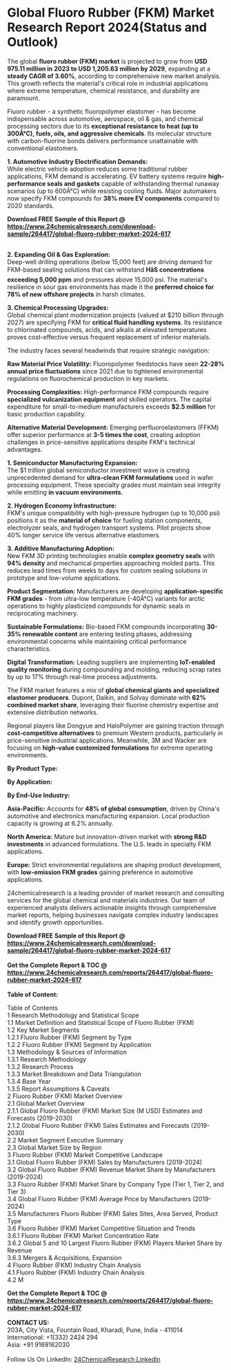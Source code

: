 <h1>Global Fluoro Rubber (FKM) Market Research Report 2024(Status and Outlook)</h1><p>The global <strong>fluoro rubber (FKM) market</strong> is projected to grow from <strong>USD 975.11 million in 2023 to USD 1,205.63 million by 2029</strong>, expanding at a <strong>steady CAGR of 3.60%</strong>, according to comprehensive new market analysis. This growth reflects the material's critical role in industrial applications where extreme temperature, chemical resistance, and durability are paramount.</p><p>Fluoro rubber - a synthetic fluoropolymer elastomer - has become indispensable across automotive, aerospace, oil &amp; gas, and chemical processing sectors due to its <strong>exceptional resistance to heat (up to 300Â°C), fuels, oils, and aggressive chemicals</strong>. Its molecular structure with carbon-fluorine bonds delivers performance unattainable with conventional elastomers.</p><p><strong>1. Automotive Industry Electrification Demands:</strong><br>
While electric vehicle adoption reduces some traditional rubber applications, FKM demand is accelerating. EV battery systems require <strong>high-performance seals and gaskets</strong> capable of withstanding thermal runaway scenarios (up to 600Â°C) while resisting cooling fluids. Major automakers now specify FKM compounds for <strong>38% more EV components</strong> compared to 2020 standards.</p><div><b>Download FREE Sample of this Report @ 
            <a href="https://www.24chemicalresearch.com/download-sample/264417/global-fluoro-rubber-market-2024-617">
            https://www.24chemicalresearch.com/download-sample/264417/global-fluoro-rubber-market-2024-617</a></b></div><br><p><strong>2. Expanding Oil &amp; Gas Exploration:</strong><br>
Deep-well drilling operations (below 15,000 feet) are driving demand for FKM-based sealing solutions that can withstand <strong>HâS concentrations exceeding 5,000 ppm</strong> and pressures above 15,000 psi. The material's resilience in sour gas environments has made it the <strong>preferred choice for 78% of new offshore projects</strong> in harsh climates.</p><p><strong>3. Chemical Processing Upgrades:</strong><br>
Global chemical plant modernization projects (valued at $210 billion through 2027) are specifying FKM for <strong>critical fluid handling systems</strong>. Its resistance to chlorinated compounds, acids, and alkalis at elevated temperatures proves cost-effective versus frequent replacement of inferior materials.</p><p>The industry faces several headwinds that require strategic navigation:</p><p><strong>Raw Material Price Volatility:</strong> Fluoropolymer feedstocks have seen <strong>22-28% annual price fluctuations</strong> since 2021 due to tightened environmental regulations on fluorochemical production in key markets.</p><p><strong>Processing Complexities:</strong> High-performance FKM compounds require <strong>specialized vulcanization equipment</strong> and skilled operators. The capital expenditure for small-to-medium manufacturers exceeds <strong>$2.5 million</strong> for basic production capability.</p><p><strong>Alternative Material Development:</strong> Emerging perfluoroelastomers (FFKM) offer superior performance at <strong>3-5 times the cost</strong>, creating adoption challenges in price-sensitive applications despite FKM's technical advantages.</p><p><strong>1. Semiconductor Manufacturing Expansion:</strong><br>
The $1 trillion global semiconductor investment wave is creating unprecedented demand for <strong>ultra-clean FKM formulations</strong> used in wafer processing equipment. These specialty grades must maintain seal integrity while emitting <strong> in vacuum environments.</strong></p><p><strong>2. Hydrogen Economy Infrastructure:</strong><br>
FKM's unique compatibility with high-pressure hydrogen (up to 10,000 psi) positions it as the <strong>material of choice</strong> for fueling station components, electrolyzer seals, and hydrogen transport systems. Pilot projects show 40% longer service life versus alternative elastomers.</p><p><strong>3. Additive Manufacturing Adoption:</strong><br>
New FKM 3D printing technologies enable <strong>complex geometry seals</strong> with <strong>94% density</strong> and mechanical properties approaching molded parts. This reduces lead times from weeks to days for custom sealing solutions in prototype and low-volume applications.</p><p><strong>Product Segmentation:</strong> Manufacturers are developing <strong>application-specific FKM grades</strong> - from ultra-low temperature (-40Â°C) variants for arctic operations to highly plasticized compounds for dynamic seals in reciprocating machinery.</p><p><strong>Sustainable Formulations:</strong> Bio-based FKM compounds incorporating <strong>30-35% renewable content</strong> are entering testing phases, addressing environmental concerns while maintaining critical performance characteristics.</p><p><strong>Digital Transformation:</strong> Leading suppliers are implementing <strong>IoT-enabled quality monitoring</strong> during compounding and molding, reducing scrap rates by up to 17% through real-time process adjustments.</p><p>The FKM market features a mix of <strong>global chemical giants and specialized elastomer producers</strong>. Dupont, Daikin, and Solvay dominate with <strong>62% combined market share</strong>, leveraging their fluorine chemistry expertise and extensive distribution networks.</p><p>Regional players like Dongyue and HaloPolymer are gaining traction through <strong>cost-competitive alternatives</strong> to premium Western products, particularly in price-sensitive industrial applications. Meanwhile, 3M and Wacker are focusing on <strong>high-value customized formulations</strong> for extreme operating environments.</p><p><strong>By Product Type:</strong></p><p><strong>By Application:</strong></p><p><strong>By End-Use Industry:</strong></p><p><strong>Asia-Pacific:</strong> Accounts for <strong>48% of global consumption</strong>, driven by China's automotive and electronics manufacturing expansion. Local production capacity is growing at 6.2% annually.</p><p><strong>North America:</strong> Mature but innovation-driven market with <strong>strong R&amp;D investments</strong> in advanced formulations. The U.S. leads in specialty FKM applications.</p><p><strong>Europe:</strong> Strict environmental regulations are shaping product development, with <strong>low-emission FKM grades</strong> gaining preference in automotive applications.</p><p>24chemicalresearch is a leading provider of market research and consulting services for the global chemical and materials industries. Our team of experienced analysts delivers actionable insights through comprehensive market reports, helping businesses navigate complex industry landscapes and identify growth opportunities.</p><div><b>Download FREE Sample of this Report @ 
            <a href="https://www.24chemicalresearch.com/download-sample/264417/global-fluoro-rubber-market-2024-617">
            https://www.24chemicalresearch.com/download-sample/264417/global-fluoro-rubber-market-2024-617</a></b></div><br><div><b>Get the Complete Report & TOC @ 
            <a href="https://www.24chemicalresearch.com/reports/264417/global-fluoro-rubber-market-2024-617">
            https://www.24chemicalresearch.com/reports/264417/global-fluoro-rubber-market-2024-617</a></b></div><br>
            <b>Table of Content:</b><p>Table of Contents<br />
1 Research Methodology and Statistical Scope<br />
1.1 Market Definition and Statistical Scope of Fluoro Rubber (FKM)<br />
1.2 Key Market Segments<br />
1.2.1 Fluoro Rubber (FKM) Segment by Type<br />
1.2.2 Fluoro Rubber (FKM) Segment by Application<br />
1.3 Methodology & Sources of Information<br />
1.3.1 Research Methodology<br />
1.3.2 Research Process<br />
1.3.3 Market Breakdown and Data Triangulation<br />
1.3.4 Base Year<br />
1.3.5 Report Assumptions & Caveats<br />
2 Fluoro Rubber (FKM) Market Overview<br />
2.1 Global Market Overview<br />
2.1.1 Global Fluoro Rubber (FKM) Market Size (M USD) Estimates and Forecasts (2019-2030)<br />
2.1.2 Global Fluoro Rubber (FKM) Sales Estimates and Forecasts (2019-2030)<br />
2.2 Market Segment Executive Summary<br />
2.3 Global Market Size by Region<br />
3 Fluoro Rubber (FKM) Market Competitive Landscape<br />
3.1 Global Fluoro Rubber (FKM) Sales by Manufacturers (2019-2024)<br />
3.2 Global Fluoro Rubber (FKM) Revenue Market Share by Manufacturers (2019-2024)<br />
3.3 Fluoro Rubber (FKM) Market Share by Company Type (Tier 1, Tier 2, and Tier 3)<br />
3.4 Global Fluoro Rubber (FKM) Average Price by Manufacturers (2019-2024)<br />
3.5 Manufacturers Fluoro Rubber (FKM) Sales Sites, Area Served, Product Type<br />
3.6 Fluoro Rubber (FKM) Market Competitive Situation and Trends<br />
3.6.1 Fluoro Rubber (FKM) Market Concentration Rate<br />
3.6.2 Global 5 and 10 Largest Fluoro Rubber (FKM) Players Market Share by Revenue<br />
3.6.3 Mergers & Acquisitions, Expansion<br />
4 Fluoro Rubber (FKM) Industry Chain Analysis<br />
4.1 Fluoro Rubber (FKM) Industry Chain Analysis<br />
4.2 M</p><div><b>Get the Complete Report & TOC @ 
            <a href="https://www.24chemicalresearch.com/reports/264417/global-fluoro-rubber-market-2024-617">
            https://www.24chemicalresearch.com/reports/264417/global-fluoro-rubber-market-2024-617</a></b></div><br><b>CONTACT US:</b><br>
            203A, City Vista, Fountain Road, Kharadi, Pune, India - 411014<br>
            International: +1(332) 2424 294<br>
            Asia: +91 9169162030 <br><br>
            Follow Us On LinkedIn: <a href="https://www.linkedin.com/company/24chemicalresearch/">24ChemicalResearch LinkedIn</a>